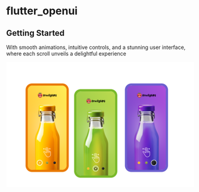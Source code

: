 # flutter_openui

## Getting Started

With smooth animations, intuitive controls, and a stunning user interface, where each scroll unveils a delightful experience

<img src="./fruity_lips.png"/>
